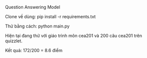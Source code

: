 Question Answering Model

Clone về dùng: pip install -r requirements.txt

Thử bằng cách: python main.py

Hiện tại đang thử với giáo trình môn cea201 và 200 câu cea201 trên quizzlet.

Kết quả: 172/200 = 8.6 điểm